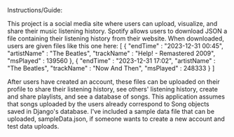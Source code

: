 Instructions/Guide:

This project is a social media site where users can upload, visualize, and share their music listening history.
Spotify allows users to download JSON a file containing their listening history from their website. When downloaded, users are given files like this one here:
[
    {
    "endTime" : "2023-12-31 00:45",
    "artistName" : "The Beatles",
    "trackName" : "Help! - Remastered 2009",
    "msPlayed" : 139560
  },
    {
    "endTime" : "2023-12-31 17:02",
    "artistName" : "The Beatles",
    "trackName" : "Now And Then",
    "msPlayed" : 248333
  }
]

After users have created an account, these files can be uploaded on their profile to share their listening history, see others' listening history, create and share playlists, and see a database of songs. This application assumes that songs uploaded by the users already correspond to Song objects saved in Django's database. I've included a sample data file that can be uploaded, sampleData.json, if someone wants to create a new account and test data uploads.